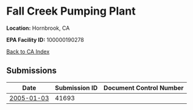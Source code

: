 # Fall Creek Pumping Plant

**Location:** Hornbrook, CA

**EPA Facility ID:** 100000190278

[Back to CA Index](../../index.md)

## Submissions

| Date | Submission ID | Document Control Number |
|------|--------------|-------------------------|
| [2005-01-03](submissions/41693.md) | 41693 |  |
